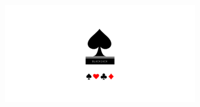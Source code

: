 ![blackjack](https://raw.githubusercontent.com/sunflowerseastar/blackjack/master/blackjack.png "blackjack")
